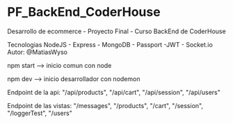 # PF_BackEnd_CoderHouse
Desarrollo de ecommerce - Proyecto Final - Curso BackEnd de CoderHouse

Tecnologias
NodeJS - Express - MongoDB - Passport -JWT - Socket.io
Autor: @MatiasWyso

npm start  --> inicio comun con node

npm dev --> inicio desarrollador con nodemon

Endpoint de la api:
"/api/products",
"/api/cart",
"/api/session",
"/api/users"

Endpoint de las vistas:
"/messages",
"/products",
"/cart",
"/session",
"/loggerTest",
"/users"

